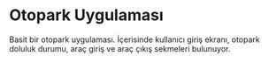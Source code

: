 # Otopark Uygulaması
Basit bir otopark uygulaması.
İçerisinde kullanıcı giriş ekranı, otopark doluluk durumu, araç giriş ve araç çıkış sekmeleri bulunuyor.
